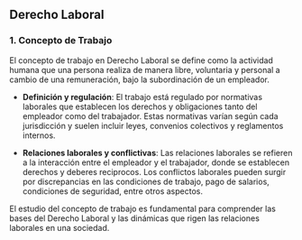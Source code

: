 
## Derecho Laboral

### 1. Concepto de Trabajo

El concepto de trabajo en Derecho Laboral se define como la actividad humana que una persona realiza de manera libre, voluntaria y personal a cambio de una remuneración, bajo la subordinación de un empleador.

- **Definición y regulación**: El trabajo está regulado por normativas laborales que establecen los derechos y obligaciones tanto del empleador como del trabajador. Estas normativas varían según cada jurisdicción y suelen incluir leyes, convenios colectivos y reglamentos internos.

- **Relaciones laborales y conflictivas**: Las relaciones laborales se refieren a la interacción entre el empleador y el trabajador, donde se establecen derechos y deberes reciprocos. Los conflictos laborales pueden surgir por discrepancias en las condiciones de trabajo, pago de salarios, condiciones de seguridad, entre otros aspectos.

El estudio del concepto de trabajo es fundamental para comprender las bases del Derecho Laboral y las dinámicas que rigen las relaciones laborales en una sociedad.
